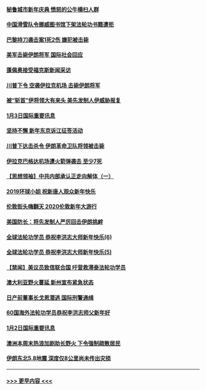 #### [秘鲁城市新年庆典 愤怒的公牛横扫人群](../pages/prog202/a102744618.md?t=01040711) 
#### [中国滑雪队令挪威图书馆下架法轮功书籍遭拒](../pages/prog202/a102744639.md?t=01040711) 
#### [巴黎持刀袭击案1死2伤 嫌犯被击毙](../pages/prog202/a102744566.md?t=01040711) 
#### [美军击毙伊朗将军 国际社会回应](../pages/prog202/a102744485.md?t=01040711) 
#### [蓬佩奥接受福克斯新闻采访](../pages/prog202/a102744480.md?t=01040711) 
#### [川普下令 空袭伊拉克机场 击毙伊朗将军](../pages/prog202/a102744470.md?t=01040711) 
#### [被“斩首”伊将领大有来头 美先发制人伊威胁报复](../pages/prog202/a102744454.md?t=01040711) 
#### [1月3日国际重要讯息](../pages/prog202/a102744301.md?t=01040711) 
#### [坚持不懈 新年东京诉江征签活动](../pages/prog202/a102744303.md?t=01040711) 
#### [川普下达击杀令 伊朗革命卫队将领被击毙](../pages/prog202/a102741911.md?t=01040711) 
#### [伊拉克巴格达机场遭火箭弹袭击 至少7死](../pages/prog202/a102744115.md?t=01040711) 
#### [【思想领袖】中共内部承认正走向解体（一）](../pages/prog202/a102744097.md?t=01040711) 
#### [2019环球小姐 祝新唐人观众新年快乐](../pages/prog202/a102744043.md?t=01040711) 
#### [伦敦街头嗨翻天 2020伦敦新年大游行](../pages/prog202/a102743925.md?t=01040711) 
#### [美国防长：将先发制人严厉回击伊朗挑衅](../pages/prog202/a102743930.md?t=01040711) 
#### [全球法轮功学员 恭祝李洪志大师新年快乐(6)](../pages/prog202/a102743899.md?t=01040711) 
#### [全球法轮功学员 恭祝李洪志大师新年快乐(5)](../pages/prog202/a102743766.md?t=01040711) 
#### [【禁闻】美议员致信联合国 吁营救滞泰法轮功学员](../pages/prog202/a102743781.md?t=01040711) 
#### [澳大利亚野火蔓延 新州宣布紧急状态](../pages/prog202/a102743681.md?t=01040711) 
#### [日产前董事长戈恩潜逃 国际刑警通缉](../pages/prog202/a102743676.md?t=01040711) 
#### [60国海外法轮功学员恭祝李洪志师父新年好](../pages/prog202/a102743628.md?t=01040711) 
#### [1月2日国际重要讯息](../pages/prog202/a102743488.md?t=01040711) 
#### [澳洲本周末热浪加剧助长野火 下令强制疏散居民](../pages/prog202/a102743421.md?t=01040711) 
#### [伊朗东北5.8地震 深度仅8公里尚未传出灾损](../pages/prog202/a102743396.md?t=01040711) 

----
#### [ >>> 更早内容 <<< ](../indexes/prog202-earlier.md)
